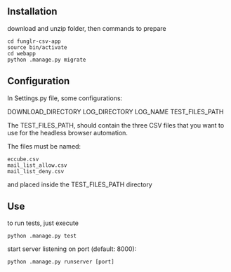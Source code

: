 


## Installation
download and unzip folder, then commands to prepare 
```
cd funglr-csv-app
source bin/activate
cd webapp
python .manage.py migrate
```

## Configuration
In Settings.py file, some configurations:

DOWNLOAD_DIRECTORY
LOG_DIRECTORY
LOG_NAME
TEST_FILES_PATH

The TEST_FILES_PATH, should contain the three CSV files that you want to use for the headless browser automation. 

The files must be named:
```
eccube.csv
mail_list_allow.csv
mail_list_deny.csv
```
and placed inside the TEST_FILES_PATH directory

## Use

to run tests, just execute
```
python .manage.py test
```

start server listening on port (default: 8000):
```
python .manage.py runserver [port]
```